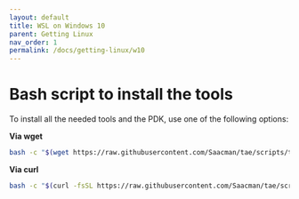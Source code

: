 ```yaml
---
layout: default
title: WSL on Windows 10
parent: Getting Linux
nav_order: 1
permalink: /docs/getting-linux/w10
---
```


# Bash script to install the tools

To install all the needed tools and the PDK, use one of the following options:

**Via wget**
```bash
bash -c "$(wget https://raw.githubusercontent.com/Saacman/tae/scripts/tools/installer.sh -O -)"
```

**Via curl**
```bash
bash -c "$(curl -fsSL https://raw.githubusercontent.com/Saacman/tae/scripts/tools/installer.sh)"
```

